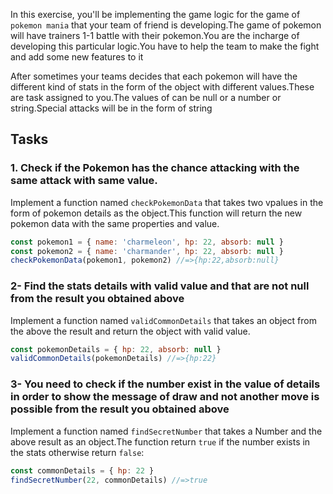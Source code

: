 In this exercise, you'll be implementing the game logic for the game of `pokemon mania` that your team of friend is developing.The game of pokemon will have trainers 1-1 battle with their pokemon.You are the incharge of developing this particular logic.You have to help the team to make the fight and add some new features to it

After sometimes your teams decides that each pokemon will have the different kind of stats in the form of the object with different values.These are task assigned to you.The values of can be null or a number or string.Special attacks will be in the form of string

## Tasks

### 1. Check if the Pokemon has the chance attacking with the same attack with same value.

Implement a function named `checkPokemonData` that takes two vpalues in the form of pokemon details as the object.This function will return the new pokemon data with the same properties and value.

```javascript
const pokemon1 = { name: 'charmeleon', hp: 22, absorb: null }
const pokemon2 = { name: 'charmander', hp: 22, absorb: null }
checkPokemonData(pokemon1, pokemon2) //=>{hp:22,absorb:null}
```

### 2- Find the stats details with valid value and that are not null from the result you obtained above

Implement a function named `validCommonDetails` that takes an object from the above the result and return the object with valid value.

```javascript
const pokemonDetails = { hp: 22, absorb: null }
validCommonDetails(pokemonDetails) //=>{hp:22}
```

### 3- You need to check if the number exist in the value of details in order to show the message of draw and not another move is possible from the result you obtained above

Implement a function named `findSecretNumber` that takes a Number and the above result as an object.The function return `true` if the number exists in the stats otherwise return `false`:

```javascript
const commonDetails = { hp: 22 }
findSecretNumber(22, commonDetails) //=>true
```
